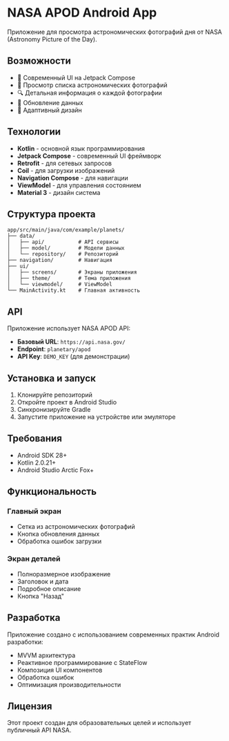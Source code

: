 # NASA APOD Android App

Приложение для просмотра астрономических фотографий дня от NASA (Astronomy Picture of the Day).

## Возможности

- 📱 Современный UI на Jetpack Compose
- 🌌 Просмотр списка астрономических фотографий
- 🔍 Детальная информация о каждой фотографии
- 🔄 Обновление данных
- 📱 Адаптивный дизайн

## Технологии

- **Kotlin** - основной язык программирования
- **Jetpack Compose** - современный UI фреймворк
- **Retrofit** - для сетевых запросов
- **Coil** - для загрузки изображений
- **Navigation Compose** - для навигации
- **ViewModel** - для управления состоянием
- **Material 3** - дизайн система

## Структура проекта

```
app/src/main/java/com/example/planets/
├── data/
│   ├── api/           # API сервисы
│   ├── model/         # Модели данных
│   └── repository/    # Репозиторий
├── navigation/        # Навигация
├── ui/
│   ├── screens/       # Экраны приложения
│   ├── theme/         # Тема приложения
│   └── viewmodel/     # ViewModel
└── MainActivity.kt    # Главная активность
```

## API

Приложение использует NASA APOD API:
- **Базовый URL**: `https://api.nasa.gov/`
- **Endpoint**: `planetary/apod`
- **API Key**: `DEMO_KEY` (для демонстрации)

## Установка и запуск

1. Клонируйте репозиторий
2. Откройте проект в Android Studio
3. Синхронизируйте Gradle
4. Запустите приложение на устройстве или эмуляторе

## Требования

- Android SDK 28+
- Kotlin 2.0.21+
- Android Studio Arctic Fox+

## Функциональность

### Главный экран
- Сетка из астрономических фотографий
- Кнопка обновления данных
- Обработка ошибок загрузки

### Экран деталей
- Полноразмерное изображение
- Заголовок и дата
- Подробное описание
- Кнопка "Назад"

## Разработка

Приложение создано с использованием современных практик Android разработки:
- MVVM архитектура
- Реактивное программирование с StateFlow
- Композиция UI компонентов
- Обработка ошибок
- Оптимизация производительности

## Лицензия

Этот проект создан для образовательных целей и использует публичный API NASA.
